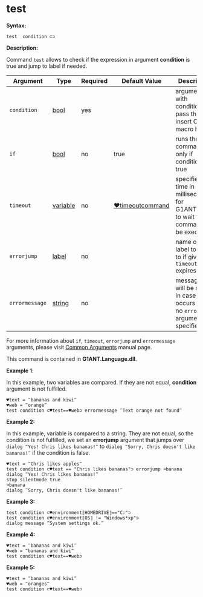 # test

**Syntax:**

```G1ANT
test  condition ⊂⊃ 
```

**Description:**

Command `test` allows to check if the expression in argument **condition** is true and jump to label if needed.

| Argument | Type | Required | Default Value | Description |
| -------- | ---- | -------- | ------------- | ----------- |
|`condition`| [bool](https://github.com/G1ANT-Robot/G1ANT.Manual/blob/master/G1ANT-Language/Structures/bool.md) | yes| | argument with condition to pass the test, insert C# macro here |
|`if`| [bool](https://github.com/G1ANT-Robot/G1ANT.Manual/blob/master/G1ANT-Language/Structures/bool.md) | no | true | runs the command only if condition is true |
|`timeout`| [variable](https://github.com/G1ANT-Robot/G1ANT.Manual/blob/master/G1ANT-Language/Special-Characters/variable.md) | no | [♥timeoutcommand](https://github.com/G1ANT-Robot/G1ANT.Manual/blob/master/G1ANT-Language/Variables/Special-Variables.md)  | specifies time in milliseconds for G1ANT.Robot to wait for the command to be executed |
|`errorjump` | [label](https://github.com/G1ANT-Robot/G1ANT.Manual/blob/master/G1ANT-Language/Structures/label.md) | no | | name of the label to jump to if given `timeout` expires |
|`errormessage`| [string](https://github.com/G1ANT-Robot/G1ANT.Manual/blob/master/G1ANT-Language/Structures/string.md) | no |  | message that will be shown in case error occurs and no `errorjump` argument is specified |

For more information about `if`, `timeout`, `errorjump` and `errormessage` arguments, please visit [Common Arguments](https://github.com/G1ANT-Robot/G1ANT.Manual/blob/master/G1ANT-Language/Common-Arguments.md)  manual page.

This command is contained in **G1ANT.Language.dll**.

**Example 1**:

In this example, two variables are compared. If they are not equal, **condition** argument is not fulfilled.

```G1ANT
♥text = ‴bananas and kiwi‴
♥web = ‴orange‴
test condition ⊂♥test==♥web⊃ errormessage ‴Text orange not found‴
```



**Example 2:**

In this example, variable is compared to a string. They are not equal, so the condition is not fulfilled, we set an **errorjump** argument that jumps over `dialog ‴Yes! Chris likes bananas!‴` to `dialog ‴Sorry, Chris doesn't like bananas!‴` if the condition is false.

```G1ANT
♥text = ‴Chris likes apples‴
test condition ⊂♥text == "Chris likes bananas"⊃ errorjump ➜banana
dialog ‴Yes! Chris likes bananas!‴
stop silentmode true
➜banana
dialog ‴Sorry, Chris doesn't like bananas!‴
```

 

**Example 3:**

```G1ANT
test condition ⊂♥environment⟦HOMEDRIVE⟧=="C:"⊃
test condition ⊂♥environment⟦OS⟧ != "Windows*xp"⊃
dialog message ‴System settings ok.‴ 
```

**Example 4:**

```G1ANT
♥text = ‴bananas and kiwi‴
♥web = ‴bananas and kiwi‴
test condition ⊂♥text==♥web⊃
```

**Example 5:**

```G1ANT
♥text = ‴bananas and kiwi‴
♥web = ‴oranges‴
test condition ⊂♥text==♥web⊃
```
